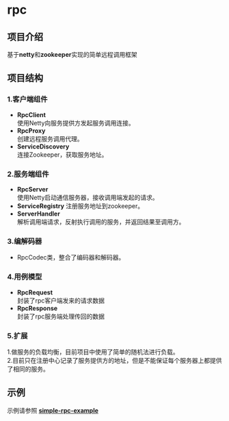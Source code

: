 # rpc
## 项目介绍
基于**netty**和**zookeeper**实现的简单远程调用框架 
      
         
## 项目结构
### 1.客户端组件
  - **RpcClient**  
  使用Netty向服务提供方发起服务调用连接。   
  - **RpcProxy**  
  创建远程服务调用代理。 
  - **ServiceDiscovery**    
  连接Zookeeper，获取服务地址。   

### 2.服务端组件
  - **RpcServer**  
    使用Netty启动通信服务器，接收调用端发起的请求。
  - **ServiceRegistry**
    注册服务地址到zookeeper。
  - **ServerHandler**  
    解析调用端请求，反射执行调用的服务，并返回结果至调用方。

### 3.编解码器
  - RpcCodec类，整合了编码器和解码器。
   
### 4.用例模型   
  - **RpcRequest**   
    封装了rpc客户端发来的请求数据    
  - **RpcResponse**   
    封装了rpc服务端处理传回的数据    

### 5.扩展     
   1.做服务的负载均衡，目前项目中使用了简单的随机法进行负载。  
   2.目前只在注册中心记录了服务提供方的地址，但是不能保证每个服务器上都提供了相同的服务。

## 示例
  示例请参照 [**simple-rpc-example**](https://github.com/StaticWalk/simple-rpc-example)

